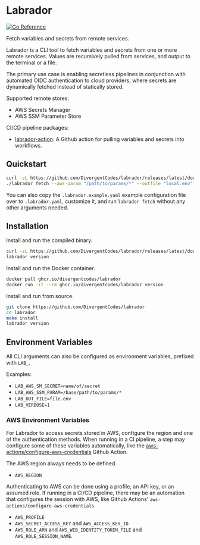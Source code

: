 # Labrador

[![Go Reference](https://pkg.go.dev/badge/github.com/divergentcodes/labrador.svg)](https://pkg.go.dev/github.com/divergentcodes/labrador)

Fetch variables and secrets from remote services.

Labrador is a CLI tool to fetch variables and secrets from one or more
remote services. Values are recursively pulled from services, and
output to the terminal or a file.

The primary use case is enabling secretless pipelines in
conjunction with automated OIDC authentication to cloud providers,
where secrets are dynamically fetched instead of statically stored.

Supported remote stores:
- AWS Secrets Manager
- AWS SSM Parameter Store

CI/CD pipeline packages:
- [labrador-action](https://github.com/marketplace/actions/labrador-action):
    A Github action for pulling variables and secrets into workflows.


## Quickstart

```sh
curl -sL https://github.com/DivergentCodes/labrador/releases/latest/download/labrador_Linux_x86_64.tar.gz  | tar -zx
./labrador fetch --aws-param "/path/to/params/*" --outfile "local.env"
```

You can also copy the `.labrador.example.yaml` example configuration file
over to `.labrador.yaml`, customize it, and run `labrador fetch` without
any other arguments needed.


## Installation

Install and run the compiled binary.

```sh
curl -sL https://github.com/DivergentCodes/labrador/releases/latest/download/labrador_Linux_x86_64.tar.gz  | tar -zx
labrador version
```

Install and run the Docker container.

```sh
docker pull ghcr.io/divergentcodes/labrador
docker run -it --rm ghcr.io/divergentcodes/labrador version
```

Install and run from source.

```sh
git clone https://github.com/DivergentCodes/labrador
cd labrador
make install
labrador version
```

## Environment Variables

All CLI arguments can also be configured as environment variables,
prefixed with `LAB_`.

Examples:
- `LAB_AWS_SM_SECRET=name/of/secret`
- `LAB_AWS_SSM_PARAM=/base/path/to/params/*`
- `LAB_OUT_FILE=file.env`
- `LAB_VERBOSE=1`


### AWS Environment Variables

For Labrador to access secrets stored in AWS, configure the region and one
of the authentication methods. When running in a CI pipeline, a step may
configure some of these variables automatically, like the
[aws-actions/configure-aws-credentials](https://github.com/marketplace/actions/configure-aws-credentials-for-github-actions)
Github Action.

The AWS region always needs to be defined.
- `AWS_REGION`

Authenticating to AWS can be done using a profile, an API key, or an assumed role.
If running in a CI/CD pipeline, there may be an automation that configures the
session with AWS, like Github Actions' `aws-actions/configure-aws-credentials`.

- `AWS_PROFILE`
- `AWS_SECRET_ACCESS_KEY` and `AWS_ACCESS_KEY_ID`
- `AWS_ROLE_ARN` and `AWS_WEB_IDENTITY_TOKEN_FILE` and `AWS_ROLE_SESSION_NAME`.
